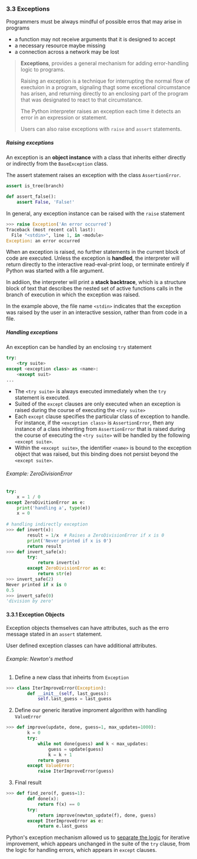 ### 3.3 Exceptions

Programmers must be always mindful of possible erros that may arise in programs

- a function may not receive arguments that it is designed to accept
- a necessary resource maybe missing
- a connection across a network may be lost

> **Exceptions**, provides a general mechanism for adding error-handling logic to programs.
>
> Raising an exception is a technique for interrupting the normal flow of exectuion in a program, signaling thagt some excetional circumstance has arisen, and returning directly to an enclosing part of the program that was designated to react to that circumstance.
>
> The Python interpreter raises an exception each time it detects an error in an expression or statement. 
>
> Users can also raise exceptions with `raise` and `assert` statements.

##### Raising exceptions

An exception is an **object instance** with a class that inherits either directly or indirectly from the `BaseException` class.

The assert statement raises an exception with the class `AssertionError`.

```python
assert is_tree(branch)

def assert_false():
    assert False, 'False!'
```

In general, any exception instance can be raised with the `raise` statement

```python
>>> raise Exception('An error occurred')
Traceback (most recent call last):
  File "<stdin>", line 1, in <module>
Exception: an error occurred
```

When an exception is raised, no further statements in the current block of code are executed. Unless the exception is **handled**, the interpreter will return directly to the interactive read-eval-print loop, or terminate entirely if Python was started with a file argument.

In addiion, the interpreter will print a **stack backtrace**, which is a structure block of text that describes the nested set of active functions calls in the branch of execution in which the exception was raised.

In the example above, the file name `<stdin>` indicates that the exception was raised by the user in an interactive session, rather than from code in a file.

##### Handling exceptions

An exception can be handled by an enclosing `try` statement

```python
try:
    <try suite>
except <exception class> as <name>:
    <except suit>
...
```

* The `<try suite>` is always executed immediately when the `try` statement is executed.
* Suited of the `except` clauses are only executed when an exception is raised during the course of executing the `<try suite>`
* Each `except` clause specifies the particular class of exception to handle. For instance, if the `<exception class>` is `AssertionError`, then any instance of a class inheriting from `AssertionError` that is raised during the course of executing the `<try suite>` will be handled by the following `<except suite>`. 
* Within the `<except suite>`, the identifier `<name>` is bound to the exception object that was raised, but this binding does not persist beyond the `<except suite>`.

###### Example: ZeroDivisionError

```python
try:
	x = 1 / 0
except ZeroDivitionError as e:
    print('handling a', type(e))
    x = 0
  
# handling indirectly exception
>>> def invert(x):
        result = 1/x  # Raises a ZeroDivisionError if x is 0
        print('Never printed if x is 0')
        return result
>>> def invert_safe(x):
        try:
            return invert(x)
        except ZeroDivisionError as e:
            return str(e)
>>> invert_safe(2)
Never printed if x is 0
0.5
>>> invert_safe(0)
'division by zero'
```



#### 3.3.1 Exception Objects

Exception objects themselves can have attributes, such as the erro message stated in an `assert` statement.

User defined exception classes can have additional attributes.

###### Example: Newton's method

1. Define a new class that inheirts from `Exception`

```python
>>> class IterImproveError(Exception):
        def __init__(self, last_guess):
            self.last_guess = last_guess
```

2. Define our generic iterative improment algorithm with handling `ValueError`

```python
>>> def improve(update, done, guess=1, max_updates=1000):
        k = 0
        try:
            while not done(guess) and k < max_updates:
                guess = update(guess)
                k = k + 1
            return guess
        except ValueError:
            raise IterImproveError(guess)
```

3. Final result

```python
>>> def find_zero(f, guess=1):
        def done(x):
            return f(x) == 0
        try:
            return improve(newton_update(f), done, guess)
        except IterImproveError as e:
            return e.last_guess
```

Python's exception mechanism allowed us to <u>separate the logic</u> for iterative improvement, which appears unchanged in the suite of the `try` clause, from the logic for handling errors, which appears in `except` clauses.